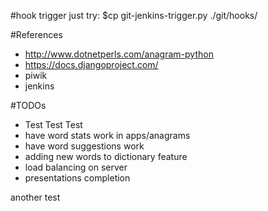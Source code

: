 #hook trigger
just try:
$cp git-jenkins-trigger.py ./git/hooks/

#References
- http://www.dotnetperls.com/anagram-python
- https://docs.djangoproject.com/
- piwik
- jenkins

#TODOs
- Test Test Test
- have word stats work in apps/anagrams
- have word suggestions work
- adding new words to dictionary feature
- load balancing on server
- presentations completion

another test
